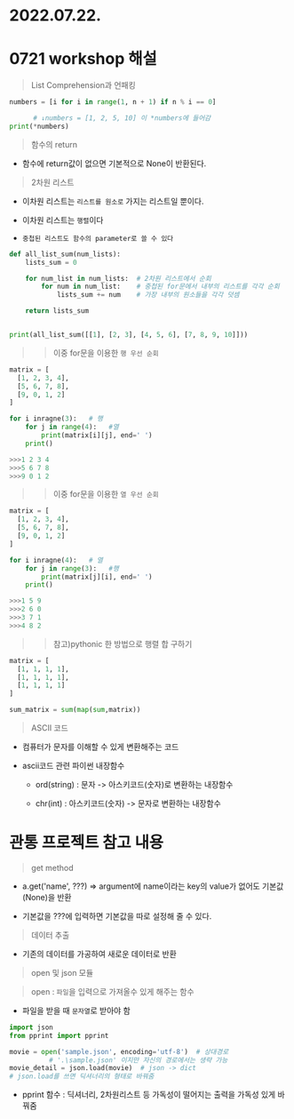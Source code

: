 # 2022.07.22.

# 0721 workshop 해설

> List Comprehension과 언패킹

```python
numbers = [i for i in range(1, n + 1) if n % i == 0]

      # ↓numbers = [1, 2, 5, 10] 이 *numbers에 들어감
print(*numbers)
```

> 함수의 return

- 함수에 return값이 없으면 기본적으로 None이 반환된다.

> 2차원 리스트

- 이차원 리스트는 `리스트를 원소로` 가지는 리스트일 뿐이다.

- 이차원 리스트는 `행렬`이다

- `중첩된 리스트도 함수의 parameter로 쓸 수 있다`

```python
def all_list_sum(num_lists):
    lists_sum = 0

    for num_list in num_lists:  # 2차원 리스트에서 순회
        for num in num_list:    # 중첩된 for문에서 내부의 리스트를 각각 순회
            lists_sum += num    # 가장 내부의 원소들을 각각 덧셈

    return lists_sum


print(all_list_sum([[1], [2, 3], [4, 5, 6], [7, 8, 9, 10]]))
```

>> 이중 for문을 이용한 `행 우선 순회`

```python
matrix = [
  [1, 2, 3, 4],
  [5, 6, 7, 8],
  [9, 0, 1, 2]
]

for i inragne(3):   # 행
    for j in range(4):   #열
        print(matrix[i][j], end=' ')
    print()

>>>1 2 3 4
>>>5 6 7 8
>>>9 0 1 2
```

>> 이중 for문을 이용한 `열 우선 순회`

```python
matrix = [
  [1, 2, 3, 4],
  [5, 6, 7, 8],
  [9, 0, 1, 2]
]

for i inragne(4):   # 열
    for j in range(3):   #행
        print(matrix[j][i], end=' ')
    print()

>>>1 5 9
>>>2 6 0
>>>3 7 1
>>>4 8 2
```

>> 참고)pythonic 한 방법으로 행렬 합 구하기

```python
matrix = [
  [1, 1, 1, 1],
  [1, 1, 1, 1],
  [1, 1, 1, 1]
]

sum_matrix = sum(map(sum,matrix))
```

> ASCII 코드

- 컴퓨터가 문자를 이해할 수 있게 변환해주는 코드

- ascii코드 관련 파이썬 내장함수

  - ord(string) : 문자 -> 아스키코드(숫자)로 변환하는 내장함수

  - chr(int) : 아스키코드(숫자) -> 문자로 변환하는 내장함수

# 관통 프로젝트 참고 내용

> get method

- a.get('name', ???) => argument에 name이라는 key의 value가 없어도 기본값(None)을 반환

- 기본값을 ???에 입력하면 기본값을 따로 설정해 줄 수 있다.

> 데이터 추출

- 기존의 데이터를 가공하여 새로운 데이터로 반환

> open 및 json 모듈

> open : `파일`을 입력으로 가져올수 있게 해주는 함수
  
- 파일을 받을 때 `문자열`로 받아야 함

```python
import json
from pprint import pprint

movie = open('sample.json', encoding='utf-8')  # 상대경로
          # '.\sample.json' 이지만 자신의 경로에서는 생략 가능
movie_detail = json.load(movie)  # json -> dict
# json.load를 쓰면 딕셔너리의 형태로 바꿔줌
```

- pprint 함수 : 딕셔너리, 2차원리스트 등 가독성이 떨어지는 출력을 가독성 있게 바꿔줌
